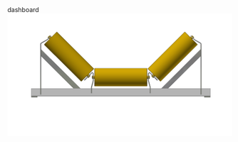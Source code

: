 <html>
 <head>
 </head>
 <body>
   dashboard

  <img src="https://github.com/l-flores92/vale-dashboard/blob/main/docs/assets/frame_3r.png" alt="frame" />
 </body>
</html>
